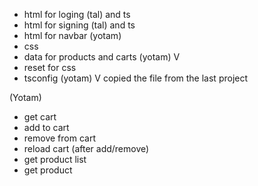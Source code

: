 

 - html for loging (tal) and ts
- html for signing (tal) and ts
 - html for navbar (yotam)
 - css
 - data for products and carts (yotam) V 
 - reset for css
 - tsconfig (yotam) V copied the file from the last project

(Yotam)
 - get cart
 - add to cart
 - remove from cart
 - reload cart (after add/remove)
 - get product list
 - get product